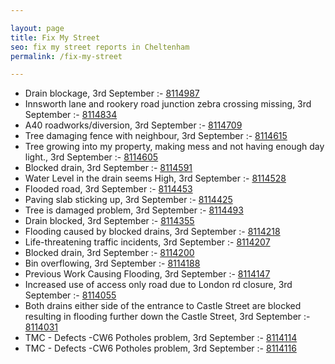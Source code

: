 ```yaml
---

layout: page
title: Fix My Street
seo: fix my street reports in Cheltenham
permalink: /fix-my-street

---
```


<!-- fix_marker starts -->

- Drain blockage, 3rd September :- [8114987](https://www.fixmystreet.com/report/8114987)
- Innsworth lane and rookery road junction zebra crossing missing, 3rd September :- [8114834](https://www.fixmystreet.com/report/8114834)
- A40 roadworks/diversion, 3rd September :- [8114709](https://www.fixmystreet.com/report/8114709)
- Tree damaging fence with neighbour, 3rd September :- [8114615](https://www.fixmystreet.com/report/8114615)
- Tree growing into my property, making mess and not having enough day light., 3rd September :- [8114605](https://www.fixmystreet.com/report/8114605)
- Blocked drain, 3rd September :- [8114591](https://www.fixmystreet.com/report/8114591)
- Water Level in the drain seems High, 3rd September :- [8114528](https://www.fixmystreet.com/report/8114528)
- Flooded road, 3rd September :- [8114453](https://www.fixmystreet.com/report/8114453)
- Paving slab sticking up, 3rd September :- [8114425](https://www.fixmystreet.com/report/8114425)
- Tree is damaged problem, 3rd September :- [8114493](https://www.fixmystreet.com/report/8114493)
- Drain blocked, 3rd September :- [8114355](https://www.fixmystreet.com/report/8114355)
- Flooding caused by blocked drains, 3rd September :- [8114218](https://www.fixmystreet.com/report/8114218)
- Life-threatening traffic incidents, 3rd September :- [8114207](https://www.fixmystreet.com/report/8114207)
- Blocked drain, 3rd September :- [8114200](https://www.fixmystreet.com/report/8114200)
- Bin overflowing, 3rd September :- [8114188](https://www.fixmystreet.com/report/8114188)
- Previous Work Causing Flooding, 3rd September :- [8114147](https://www.fixmystreet.com/report/8114147)
- Increased use of access only road due to London rd closure, 3rd September :- [8114055](https://www.fixmystreet.com/report/8114055)
- Both drains either side of the entrance to Castle Street are blocked resulting in flooding further down the Castle Street, 3rd September :- [8114031](https://www.fixmystreet.com/report/8114031)
- TMC - Defects -CW6 Potholes  problem, 3rd September :- [8114114](https://www.fixmystreet.com/report/8114114)
- TMC - Defects -CW6 Potholes  problem, 3rd September :- [8114116](https://www.fixmystreet.com/report/8114116)

<!-- fix_marker ends -->